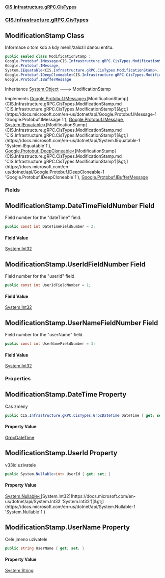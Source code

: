 #### [CIS.Infrastructure.gRPC.CisTypes](index.md 'index')
### [CIS.Infrastructure.gRPC.CisTypes](CIS.Infrastructure.gRPC.CisTypes.md 'CIS.Infrastructure.gRPC.CisTypes')

## ModificationStamp Class

Informace o tom kdo a kdy menil/zalozil danou entitu.

```csharp
public sealed class ModificationStamp :
Google.Protobuf.IMessage<CIS.Infrastructure.gRPC.CisTypes.ModificationStamp>,
Google.Protobuf.IMessage,
System.IEquatable<CIS.Infrastructure.gRPC.CisTypes.ModificationStamp>,
Google.Protobuf.IDeepCloneable<CIS.Infrastructure.gRPC.CisTypes.ModificationStamp>,
Google.Protobuf.IBufferMessage
```

Inheritance [System.Object](https://docs.microsoft.com/en-us/dotnet/api/System.Object 'System.Object') &#129106; ModificationStamp

Implements [Google.Protobuf.IMessage&lt;](https://docs.microsoft.com/en-us/dotnet/api/Google.Protobuf.IMessage-1 'Google.Protobuf.IMessage`1')[ModificationStamp](CIS.Infrastructure.gRPC.CisTypes.ModificationStamp.md 'CIS.Infrastructure.gRPC.CisTypes.ModificationStamp')[&gt;](https://docs.microsoft.com/en-us/dotnet/api/Google.Protobuf.IMessage-1 'Google.Protobuf.IMessage`1'), [Google.Protobuf.IMessage](https://docs.microsoft.com/en-us/dotnet/api/Google.Protobuf.IMessage 'Google.Protobuf.IMessage'), [System.IEquatable&lt;](https://docs.microsoft.com/en-us/dotnet/api/System.IEquatable-1 'System.IEquatable`1')[ModificationStamp](CIS.Infrastructure.gRPC.CisTypes.ModificationStamp.md 'CIS.Infrastructure.gRPC.CisTypes.ModificationStamp')[&gt;](https://docs.microsoft.com/en-us/dotnet/api/System.IEquatable-1 'System.IEquatable`1'), [Google.Protobuf.IDeepCloneable&lt;](https://docs.microsoft.com/en-us/dotnet/api/Google.Protobuf.IDeepCloneable-1 'Google.Protobuf.IDeepCloneable`1')[ModificationStamp](CIS.Infrastructure.gRPC.CisTypes.ModificationStamp.md 'CIS.Infrastructure.gRPC.CisTypes.ModificationStamp')[&gt;](https://docs.microsoft.com/en-us/dotnet/api/Google.Protobuf.IDeepCloneable-1 'Google.Protobuf.IDeepCloneable`1'), [Google.Protobuf.IBufferMessage](https://docs.microsoft.com/en-us/dotnet/api/Google.Protobuf.IBufferMessage 'Google.Protobuf.IBufferMessage')
### Fields

<a name='CIS.Infrastructure.gRPC.CisTypes.ModificationStamp.DateTimeFieldNumber'></a>

## ModificationStamp.DateTimeFieldNumber Field

Field number for the "dateTime" field.

```csharp
public const int DateTimeFieldNumber = 2;
```

#### Field Value
[System.Int32](https://docs.microsoft.com/en-us/dotnet/api/System.Int32 'System.Int32')

<a name='CIS.Infrastructure.gRPC.CisTypes.ModificationStamp.UserIdFieldNumber'></a>

## ModificationStamp.UserIdFieldNumber Field

Field number for the "userId" field.

```csharp
public const int UserIdFieldNumber = 1;
```

#### Field Value
[System.Int32](https://docs.microsoft.com/en-us/dotnet/api/System.Int32 'System.Int32')

<a name='CIS.Infrastructure.gRPC.CisTypes.ModificationStamp.UserNameFieldNumber'></a>

## ModificationStamp.UserNameFieldNumber Field

Field number for the "userName" field.

```csharp
public const int UserNameFieldNumber = 3;
```

#### Field Value
[System.Int32](https://docs.microsoft.com/en-us/dotnet/api/System.Int32 'System.Int32')
### Properties

<a name='CIS.Infrastructure.gRPC.CisTypes.ModificationStamp.DateTime'></a>

## ModificationStamp.DateTime Property

Cas zmeny

```csharp
public CIS.Infrastructure.gRPC.CisTypes.GrpcDateTime DateTime { get; set; }
```

#### Property Value
[GrpcDateTime](CIS.Infrastructure.gRPC.CisTypes.GrpcDateTime.md 'CIS.Infrastructure.gRPC.CisTypes.GrpcDateTime')

<a name='CIS.Infrastructure.gRPC.CisTypes.ModificationStamp.UserId'></a>

## ModificationStamp.UserId Property

v33id uzivatele

```csharp
public System.Nullable<int> UserId { get; set; }
```

#### Property Value
[System.Nullable&lt;](https://docs.microsoft.com/en-us/dotnet/api/System.Nullable-1 'System.Nullable`1')[System.Int32](https://docs.microsoft.com/en-us/dotnet/api/System.Int32 'System.Int32')[&gt;](https://docs.microsoft.com/en-us/dotnet/api/System.Nullable-1 'System.Nullable`1')

<a name='CIS.Infrastructure.gRPC.CisTypes.ModificationStamp.UserName'></a>

## ModificationStamp.UserName Property

Cele jmeno uzivatele

```csharp
public string UserName { get; set; }
```

#### Property Value
[System.String](https://docs.microsoft.com/en-us/dotnet/api/System.String 'System.String')